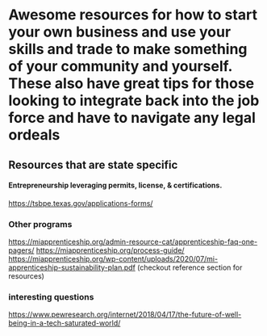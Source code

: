 # Awesome resources for how to start your own business and use your skills and trade to make something of your community and yourself. These also have great tips for those looking to integrate back into the job force and have to navigate any legal ordeals

## Resources that are state specific

#### Entrepreneurship leveraging permits, license, & certifications.
https://tsbpe.texas.gov/applications-forms/

### Other programs
https://miapprenticeship.org/admin-resource-cat/apprenticeship-faq-one-pagers/
https://miapprenticeship.org/process-guide/
https://miapprenticeship.org/wp-content/uploads/2020/07/mi-apprenticeship-sustainability-plan.pdf (checkout reference section for resources)


### interesting questions
https://www.pewresearch.org/internet/2018/04/17/the-future-of-well-being-in-a-tech-saturated-world/
